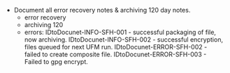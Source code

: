 
   - Document all error recovery notes & archiving 120 day notes.
     - error recovery
     - archiving 120
     - errors:
        IDtoDocunet-INFO-SFH-001 - successful packaging of file, now archiving.
        IDtoDocunet-INFO-SFH-002 - successful encryption, files queued for next UFM run.
        IDtoDocunet-ERROR-SFH-002 - failed to create composite file.
        IDtoDocunet-ERROR-SFH-003 - Failed to gpg encrypt.